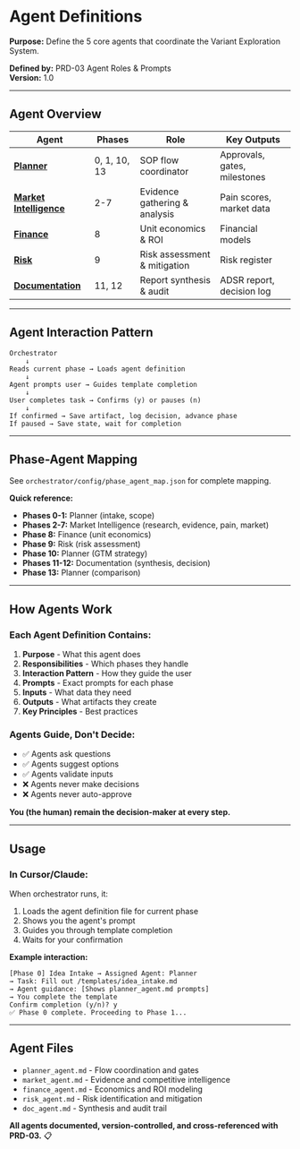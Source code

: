 # Agent Definitions

**Purpose:** Define the 5 core agents that coordinate the Variant Exploration System.

**Defined by:** PRD-03 Agent Roles & Prompts  
**Version:** 1.0

---

## Agent Overview

| Agent | Phases | Role | Key Outputs |
|-------|--------|------|-------------|
| [**Planner**](planner_agent.md) | 0, 1, 10, 13 | SOP flow coordinator | Approvals, gates, milestones |
| [**Market Intelligence**](market_agent.md) | 2-7 | Evidence gathering & analysis | Pain scores, market data |
| [**Finance**](finance_agent.md) | 8 | Unit economics & ROI | Financial models |
| [**Risk**](risk_agent.md) | 9 | Risk assessment & mitigation | Risk register |
| [**Documentation**](doc_agent.md) | 11, 12 | Report synthesis & audit | ADSR report, decision log |

---

## Agent Interaction Pattern

```
Orchestrator
    ↓
Reads current phase → Loads agent definition
    ↓
Agent prompts user → Guides template completion
    ↓
User completes task → Confirms (y) or pauses (n)
    ↓
If confirmed → Save artifact, log decision, advance phase
If paused → Save state, wait for completion
```

---

## Phase-Agent Mapping

See `orchestrator/config/phase_agent_map.json` for complete mapping.

**Quick reference:**
- **Phases 0-1:** Planner (intake, scope)
- **Phases 2-7:** Market Intelligence (research, evidence, pain, market)
- **Phase 8:** Finance (unit economics)
- **Phase 9:** Risk (risk assessment)
- **Phase 10:** Planner (GTM strategy)
- **Phases 11-12:** Documentation (synthesis, decision)
- **Phase 13:** Planner (comparison)

---

## How Agents Work

### **Each Agent Definition Contains:**
1. **Purpose** - What this agent does
2. **Responsibilities** - Which phases they handle
3. **Interaction Pattern** - How they guide the user
4. **Prompts** - Exact prompts for each phase
5. **Inputs** - What data they need
6. **Outputs** - What artifacts they create
7. **Key Principles** - Best practices

### **Agents Guide, Don't Decide:**
- ✅ Agents ask questions
- ✅ Agents suggest options
- ✅ Agents validate inputs
- ❌ Agents never make decisions
- ❌ Agents never auto-approve

**You (the human) remain the decision-maker at every step.**

---

## Usage

### **In Cursor/Claude:**

When orchestrator runs, it:
1. Loads the agent definition file for current phase
2. Shows you the agent's prompt
3. Guides you through template completion
4. Waits for your confirmation

**Example interaction:**
```
[Phase 0] Idea Intake → Assigned Agent: Planner
→ Task: Fill out /templates/idea_intake.md
→ Agent guidance: [Shows planner_agent.md prompts]
→ You complete the template
Confirm completion (y/n)? y
✅ Phase 0 complete. Proceeding to Phase 1...
```

---

## Agent Files

- `planner_agent.md` - Flow coordination and gates
- `market_agent.md` - Evidence and competitive intelligence
- `finance_agent.md` - Economics and ROI modeling
- `risk_agent.md` - Risk identification and mitigation
- `doc_agent.md` - Synthesis and audit trail

**All agents documented, version-controlled, and cross-referenced with PRD-03.** 📋

